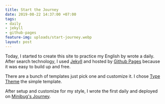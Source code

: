 ```yaml
---
title: Start the Journey
date: 2019-08-22 14:37:00 +07:00
tags:
- daily
- jekyll
- github-pages
feature-img: uploads/start-journey.webp
layout: post
---
```


Today, I started to create this site to practice my English by wrote a daily. After search technology, I used [Jekyll](https://jekyllrb.com/) and hosted by [Github Pages](https://pages.github.com/) because it was easy to build up and free. 

There are a bunch of templates just pick one and customize it. I chose [Type Theme](https://github.com/rohanchandra/type-theme) the simple template. 

After setup and customize for my style, I wrote the first daily and deployed on [Minibug's Journey](https://minibugdev.github.com/me).